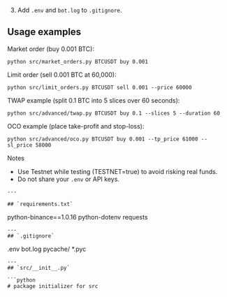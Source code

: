 3. Add `.env` and `bot.log` to `.gitignore`.
## Usage examples
Market order (buy 0.001 BTC):
```
python src/market_orders.py BTCUSDT buy 0.001
```
Limit order (sell 0.001 BTC at 60,000):
```
python src/limit_orders.py BTCUSDT sell 0.001 --price 60000
```
TWAP example (split 0.1 BTC into 5 slices over 60 seconds):
```
python src/advanced/twap.py BTCUSDT buy 0.1 --slices 5 --duration 60
```
OCO example (place take-profit and stop-loss):
```
python src/advanced/oco.py BTCUSDT buy 0.001 --tp_price 61000 --sl_price 58000
```

Notes
* Use Testnet while testing (TESTNET=true) to avoid risking real funds.
* Do not share your `.env` or API keys.
```
---

## `requirements.txt`

```
python-binance==1.0.16 python-dotenv requests
```
---
## `.gitignore`
```
.env bot.log pycache/ *.pyc
```
---
## `src/__init__.py`

```python
# package initializer for src